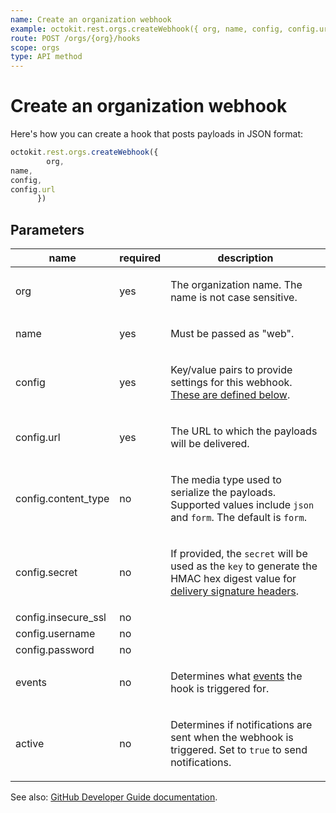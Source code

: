 ```yaml
---
name: Create an organization webhook
example: octokit.rest.orgs.createWebhook({ org, name, config, config.url })
route: POST /orgs/{org}/hooks
scope: orgs
type: API method
---
```


# Create an organization webhook

Here's how you can create a hook that posts payloads in JSON format:

```js
octokit.rest.orgs.createWebhook({
        org,
name,
config,
config.url
      })
```

## Parameters

<table>
  <thead>
    <tr>
      <th>name</th>
      <th>required</th>
      <th>description</th>
    </tr>
  </thead>
  <tbody>
    <tr><td>org</td><td>yes</td><td>

The organization name. The name is not case sensitive.

</td></tr>
<tr><td>name</td><td>yes</td><td>

Must be passed as "web".

</td></tr>
<tr><td>config</td><td>yes</td><td>

Key/value pairs to provide settings for this webhook. [These are defined below](https://docs.github.com/rest/reference/orgs#create-hook-config-params).

</td></tr>
<tr><td>config.url</td><td>yes</td><td>

The URL to which the payloads will be delivered.

</td></tr>
<tr><td>config.content_type</td><td>no</td><td>

The media type used to serialize the payloads. Supported values include `json` and `form`. The default is `form`.

</td></tr>
<tr><td>config.secret</td><td>no</td><td>

If provided, the `secret` will be used as the `key` to generate the HMAC hex digest value for [delivery signature headers](https://docs.github.com/webhooks/event-payloads/#delivery-headers).

</td></tr>
<tr><td>config.insecure_ssl</td><td>no</td><td>

</td></tr>
<tr><td>config.username</td><td>no</td><td>

</td></tr>
<tr><td>config.password</td><td>no</td><td>

</td></tr>
<tr><td>events</td><td>no</td><td>

Determines what [events](https://docs.github.com/webhooks/event-payloads) the hook is triggered for.

</td></tr>
<tr><td>active</td><td>no</td><td>

Determines if notifications are sent when the webhook is triggered. Set to `true` to send notifications.

</td></tr>
  </tbody>
</table>

See also: [GitHub Developer Guide documentation](https://docs.github.com/rest/reference/orgs#create-an-organization-webhook).
